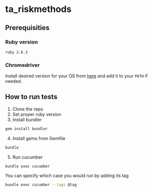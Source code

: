 # ta_riskmethods

## Prerequisities

### Ruby version

```bash
ruby 2.6.3
```

### Chromedriver

Install desired version for your OS from [here](https://github.com/SeleniumHQ/selenium/wiki/ChromeDriver)
and add it to your `PATH` if needed.

## How to run tests

1. Clone the repo
2. Set proper ruby version
3. Install bundler

```bash
gem install bundler
```

4. Install gems from Gemfile

```bash
bundle
```

5. Run cucumber

```bash
bundle exec cucumber
```

You can specify which case you would run by adding its tag

```bash
bundle exec cucumber --tags @tag
```
